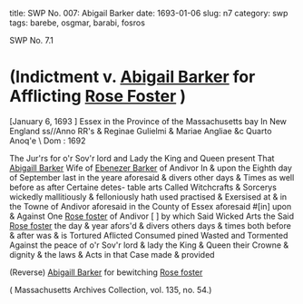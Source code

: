 title: SWP No. 007: Abigail Barker
date: 1693-01-06
slug: n7
category: swp
tags: barebe, osgmar, barabi, fosros




<div markdown class="doc" id="n7.1">

<div class="doc_id">SWP No. 7.1</div>


# (Indictment v. [Abigail Barker](/tag/barabi.html) for Afflicting [Rose Foster](/tag/fosros.html) )

[January 6, 1693  ] Essex in the Province  of the Massachusetts bay  In New England ss//Anno RR's & Reginae Gulielmi & Mariae Angliae &c Quarto Anoq'e  \ Dom : 1692

The Jur'rs for o'r Sov'r lord and Lady the King and Queen present  That [Abigaill Barker](/tag/barabi.html) Wife of [Ebenezer Barker](/tag/barebe.html) of Andivor In  & upon the Eighth day of September last in the yeare aforesaid  & divers other days & Times as well before as after Certaine detes-  table arts Called Witchcrafts & Sorcerys wickedly mallitiously  & felloniously hath used practised & Exersised at & in the Towne of  Andivor aforesaid in the County of Essex aforesaid #[in] upon & Against  One [Rose foster](/tag/fosros.html) of Andivor [ ] by which Said Wicked Arts the Said  [Rose foster](/tag/fosros.html) the day & year afors'd & divers others days & times  both before & after was & is Tortured Aflicted Consumed pined  Wasted and Tormented Against the peace of o'r Sov'r lord & lady  the King & Queen their Crowne & dignity & the laws & Acts in  that Case made & provided

(Reverse) [Abigaill Barker](/tag/barabi.html) for bewitching [Rose foster](/tag/fosros.html)

( Massachusetts Archives Collection, vol. 135, no. 54.)


</div>

